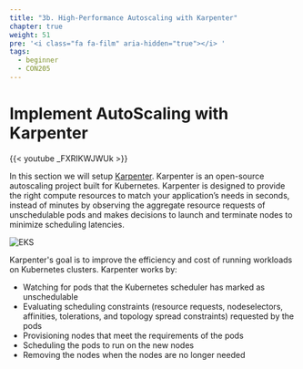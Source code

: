 ```yaml
---
title: "3b. High-Performance Autoscaling with Karpenter"
chapter: true
weight: 51
pre: '<i class="fa fa-film" aria-hidden="true"></i> '
tags:
  - beginner
  - CON205
---
```


# Implement AutoScaling with Karpenter

{{< youtube _FXRIKWJWUk >}}

In this section we will setup [Karpenter](https://github.com/aws/karpenter). Karpenter is an open-source autoscaling project built for Kubernetes. Karpenter is designed to provide the right compute resources to match your application’s needs in seconds, instead of minutes by observing the aggregate resource requests of unschedulable pods and makes decisions to launch and terminate nodes to minimize scheduling latencies.


![EKS](/images/karpenter_banner.png)


Karpenter's goal is to improve the efficiency and cost of running workloads on Kubernetes clusters. Karpenter works by:

* Watching for pods that the Kubernetes scheduler has marked as unschedulable
* Evaluating scheduling constraints (resource requests, nodeselectors, affinities, tolerations, and topology spread constraints) requested by the pods
* Provisioning nodes that meet the requirements of the pods
* Scheduling the pods to run on the new nodes
* Removing the nodes when the nodes are no longer needed



